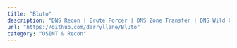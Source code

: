 ```yaml
---
title: "Bluto"
description: "DNS Recon | Brute Forcer | DNS Zone Transfer | DNS Wild Card Checks | DNS Wild Card Brute Forcer | Email Enumeration | Staff Enumeration | Compromised Account Checking"
url: "https://github.com/darryllane/Bluto"
category: "OSINT & Recon"
---
```

